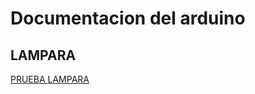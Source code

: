 # Documentacion del arduino

## LAMPARA 

[PRUEBA LAMPARA](https://github.com/Wesley3455/Soldadura-y-disegn-3.e/blob/main/prueba_lampara.ino)
